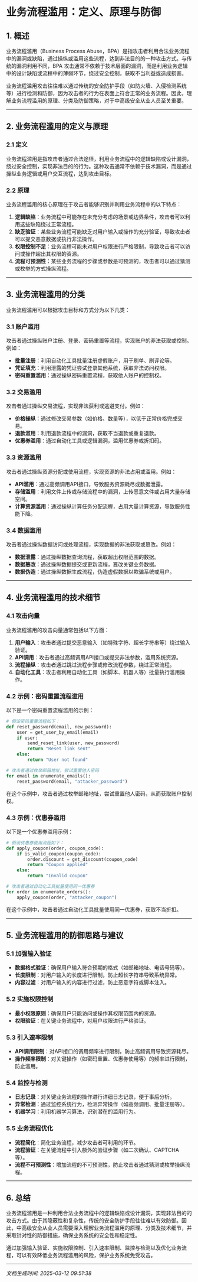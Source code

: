 # 业务流程滥用：定义、原理与防御

## 1. 概述

业务流程滥用（Business Process Abuse，BPA）是指攻击者利用合法业务流程中的漏洞或缺陷，通过操纵或滥用这些流程，达到非法目的的一种攻击方式。与传统的漏洞利用不同，BPA 攻击通常不依赖于技术层面的漏洞，而是利用业务逻辑中的设计缺陷或流程中的薄弱环节，绕过安全控制，获取不当利益或造成损害。

业务流程滥用攻击往往难以通过传统的安全防护手段（如防火墙、入侵检测系统等）进行检测和防御，因为攻击者的行为在表面上符合正常的业务流程。因此，理解业务流程滥用的原理、分类及防御策略，对于中高级安全从业人员至关重要。

---

## 2. 业务流程滥用的定义与原理

### 2.1 定义

业务流程滥用是指攻击者通过合法途径，利用业务流程中的逻辑缺陷或设计漏洞，绕过安全控制，实现非法目的的行为。这种攻击通常不依赖于技术漏洞，而是通过操纵业务逻辑或用户交互流程，达到攻击目标。

### 2.2 原理

业务流程滥用的核心原理在于攻击者能够识别并利用业务流程中的以下特点：

1. **逻辑缺陷**：业务流程中可能存在未充分考虑的场景或边界条件，攻击者可以利用这些缺陷绕过正常流程。
2. **缺乏验证**：某些业务流程可能缺乏对用户输入或操作的充分验证，导致攻击者可以提交恶意数据或执行非法操作。
3. **权限控制不足**：业务流程可能未对用户权限进行严格限制，导致攻击者可以访问或操作超出其权限的资源。
4. **流程可预测性**：某些业务流程的步骤或参数是可预测的，攻击者可以通过猜测或枚举的方式操纵流程。

---

## 3. 业务流程滥用的分类

业务流程滥用可以根据攻击目标和方式分为以下几类：

### 3.1 账户滥用

攻击者通过操纵账户注册、登录、密码重置等流程，实现账户的非法获取或控制。例如：

- **批量注册**：利用自动化工具批量注册虚假账户，用于刷单、刷评论等。
- **凭证填充**：利用泄露的凭证尝试登录其他系统，获取非法访问权限。
- **密码重置滥用**：通过操纵密码重置流程，获取他人账户的控制权。

### 3.2 交易滥用

攻击者通过操纵交易流程，实现非法获利或逃避支付。例如：

- **价格操纵**：通过修改交易参数（如价格、数量等），以低于正常价格完成交易。
- **退款滥用**：利用退款流程中的漏洞，获取不当退款或重复退款。
- **优惠券滥用**：通过自动化工具或逻辑漏洞，滥用优惠券或折扣码。

### 3.3 资源滥用

攻击者通过操纵资源分配或使用流程，实现资源的非法占用或滥用。例如：

- **API滥用**：通过高频调用API接口，导致服务资源耗尽或数据泄露。
- **存储滥用**：利用文件上传或存储流程中的漏洞，上传恶意文件或占用大量存储空间。
- **计算资源滥用**：通过操纵计算任务分配流程，占用大量计算资源，导致服务性能下降。

### 3.4 数据滥用

攻击者通过操纵数据访问或处理流程，实现数据的非法获取或篡改。例如：

- **数据泄露**：通过操纵数据查询流程，获取超出权限范围的数据。
- **数据篡改**：通过操纵数据提交或更新流程，篡改关键业务数据。
- **数据伪造**：通过操纵数据生成流程，伪造虚假数据以欺骗系统或用户。

---

## 4. 业务流程滥用的技术细节

### 4.1 攻击向量

业务流程滥用的攻击向量通常包括以下方面：

1. **用户输入**：攻击者通过提交恶意输入（如特殊字符、超长字符串等）绕过输入验证。
2. **API调用**：攻击者通过高频调用API接口或提交非法参数，滥用系统资源。
3. **流程操纵**：攻击者通过跳过流程步骤或修改流程参数，绕过正常流程。
4. **自动化工具**：攻击者利用自动化工具（如脚本、机器人等）批量执行滥用操作。

### 4.2 示例：密码重置流程滥用

以下是一个密码重置流程滥用的示例：

```python
# 假设密码重置流程如下：
def reset_password(email, new_password):
    user = get_user_by_email(email)
    if user:
        send_reset_link(user, new_password)
        return "Reset link sent"
    else:
        return "User not found"

# 攻击者通过枚举邮箱地址，尝试重置他人密码
for email in enumerate_emails():
    reset_password(email, "attacker_password")
```

在这个示例中，攻击者通过枚举邮箱地址，尝试重置他人密码，从而获取账户控制权。

### 4.3 示例：优惠券滥用

以下是一个优惠券滥用示例：

```python
# 假设优惠券使用流程如下：
def apply_coupon(order, coupon_code):
    if is_valid_coupon(coupon_code):
        order.discount = get_discount(coupon_code)
        return "Coupon applied"
    else:
        return "Invalid coupon"

# 攻击者通过自动化工具批量使用同一优惠券
for order in enumerate_orders():
    apply_coupon(order, "attacker_coupon")
```

在这个示例中，攻击者通过自动化工具批量使用同一优惠券，获取不当折扣。

---

## 5. 业务流程滥用的防御思路与建议

### 5.1 加强输入验证

- **数据格式验证**：确保用户输入符合预期的格式（如邮箱地址、电话号码等）。
- **长度限制**：对用户输入的长度进行限制，防止超长字符串导致系统异常。
- **内容过滤**：对用户输入的内容进行过滤，防止恶意字符或脚本注入。

### 5.2 实施权限控制

- **最小权限原则**：确保用户只能访问或操作其权限范围内的资源。
- **权限验证**：在关键业务流程中，对用户权限进行严格验证。

### 5.3 引入速率限制

- **API调用限制**：对API接口的调用频率进行限制，防止高频调用导致资源耗尽。
- **操作频率限制**：对关键操作（如密码重置、优惠券使用等）的频率进行限制，防止滥用。

### 5.4 监控与检测

- **日志记录**：对关键业务流程的操作进行详细日志记录，便于事后分析。
- **异常检测**：通过监控系统行为，检测异常操作（如高频调用、批量注册等）。
- **机器学习**：利用机器学习算法，识别潜在的滥用行为。

### 5.5 业务流程优化

- **流程简化**：简化业务流程，减少攻击者可利用的环节。
- **流程验证**：在关键流程中引入额外的验证步骤（如二次确认、CAPTCHA等）。
- **流程不可预测性**：增加流程的不可预测性，防止攻击者通过猜测或枚举操纵流程。

---

## 6. 总结

业务流程滥用是一种利用合法业务流程中的逻辑缺陷或设计漏洞，实现非法目的的攻击方式。由于其隐蔽性和复杂性，传统的安全防护手段往往难以有效防御。因此，中高级安全从业人员需要深入理解业务流程滥用的原理、分类及技术细节，并采取针对性的防御措施，确保业务系统的安全性和稳定性。

通过加强输入验证、实施权限控制、引入速率限制、监控与检测以及优化业务流程，可以有效降低业务流程滥用的风险，保护业务系统免受攻击。

---

*文档生成时间: 2025-03-12 09:51:38*
